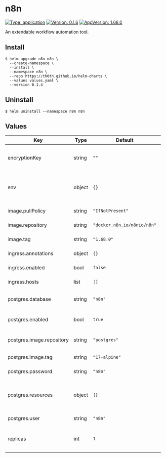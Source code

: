 # n8n

[![Type: application](https://img.shields.io/badge/Type-application-informational?style=flat-square)](#)
[![Version: 0.1.6](https://img.shields.io/badge/Version-0.1.6-informational?style=flat-square)](#)
[![AppVersion: 1.68.0](https://img.shields.io/badge/AppVersion-1.68.0-informational?style=flat-square)](#)

An extendable workflow automation tool.

## Install

```shell
$ helm upgrade n8n n8n \
  --create-namespace \
  --install \
  --namespace n8n \
  --repo https://th0th.github.io/helm-charts \
  --values values.yaml \
  --version 0.1.4
```

## Uninstall

```shell
$ helm uninstall --namespace n8n n8n
```

## Values

| Key                       | Type   | Default                     | Description                                                                                                              |
|---------------------------|--------|-----------------------------|--------------------------------------------------------------------------------------------------------------------------|
| encryptionKey             | string | `""`                        | n8n encryption key (see [docs](https://docs.n8n.io/hosting/configuration/environment-variables/deployment/))             |
| env                       | object | `{}`                        | environment variables to be passed to n8n (see [docs](https://docs.n8n.io/hosting/configuration/environment-variables/)) |
| image.pullPolicy          | string | `"IfNotPresent"`            | n8n image pull policy                                                                                                    |
| image.repository          | string | `"docker.n8n.io/n8nio/n8n"` | n8n image repository                                                                                                     |
| image.tag                 | string | `"1.68.0"`                  | n8n image tag                                                                                                            |
| ingress.annotations       | object | `{}`                        | the ingress annotations                                                                                                  |
| ingress.enabled           | bool   | `false`                     | enable the ingress                                                                                                       |
| ingress.hosts             | list   | `[]`                        | the ingress host                                                                                                         |
| postgres.database         | string | `"n8n"`                     | the postgres database name                                                                                               |
| postgres.enabled          | bool   | `true`                      | enable the postgres statefulset                                                                                          |
| postgres.image.repository | string | `"postgres"`                | the postgres image repository                                                                                            |
| postgres.image.tag        | string | `"17-alpine"`               | the postgres image tag                                                                                                   |
| postgres.password         | string | `"n8n"`                     | the postgres password                                                                                                    |
| postgres.resources        | object | `{}`                        | resources configuration for the postgres statefulset                                                                     |
| postgres.user             | string | `"n8n"`                     | the postgres user                                                                                                        |
| replicas                  | int    | `1`                         | number of n8n deployment replicas                                                                                        |                                                                                                         |
